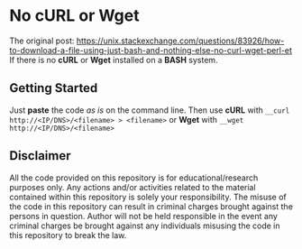 # No cURL or Wget
The original post: https://unix.stackexchange.com/questions/83926/how-to-download-a-file-using-just-bash-and-nothing-else-no-curl-wget-perl-et
If there is no **cURL** or **Wget** installed on a **BASH** system.

## Getting Started
Just **paste** the code *as is* on the command line. Then use **cURL** with `__curl http://<IP/DNS>/<filename> > <filename>` or **Wget** with `__wget http://<IP/DNS>/<filename>`

## Disclaimer
All the code provided on this repository is for educational/research purposes only. Any actions and/or activities related to the material contained within this repository is solely your responsibility. The misuse of the code in this repository can result in criminal charges brought against the persons in question. Author will not be held responsible in the event any criminal charges be brought against any individuals misusing the code in this repository to break the law.
